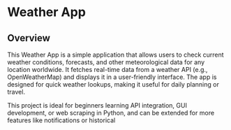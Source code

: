 # Weather App

## Overview

This Weather App is a simple application that allows users to check current weather conditions, forecasts, and other meteorological data for any location worldwide. It fetches real-time data from a weather API (e.g., OpenWeatherMap) and displays it in a user-friendly interface. The app is designed for quick weather lookups, making it useful for daily planning or travel.

This project is ideal for beginners learning API integration, GUI development, or web scraping in Python, and can be extended for more features like notifications or historical
